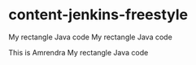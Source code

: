 # content-jenkins-freestyle
My rectangle Java code
My rectangle Java code

This is Amrendra
My rectangle Java code
